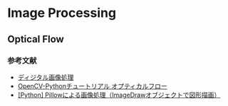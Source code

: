 # Image Processing

## Optical Flow
### 参考文献
- [ディジタル画像処理](https://www.cgarts.or.jp/book/img_engineer/index.html)
- [OpenCV-Pythonチュートリアル オプティカルフロー](http://labs.eecs.tottori-u.ac.jp/sd/Member/oyamada/OpenCV/html/py_tutorials/py_video/py_lucas_kanade/py_lucas_kanade.html)
- [[Python] Pillowによる画像処理（ImageDrawオブジェクトで図形描画）](https://hibiki-press.tech/python/pillow-imagedraw/2531)